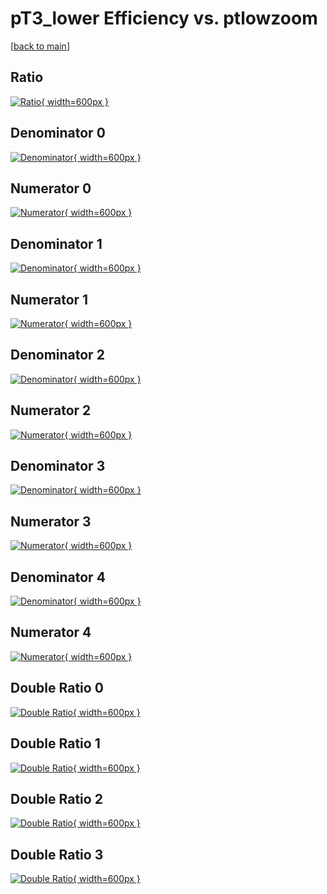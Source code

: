 # pT3_lower Efficiency vs. ptlowzoom

[[back to main](./)]



## Ratio

[![Ratio](../mtv/var/pT3_lower_xtr_0_1_eff_ptlowzoom.png){ width=600px }](../mtv/var/pT3_lower_xtr_0_1_eff_ptlowzoom.pdf)

## Denominator 0

[![Denominator](../mtv/den/pT3_lower_xtr_0_1_eff_ptlowzoom_den0.png){ width=600px }](../mtv/den/pT3_lower_xtr_0_1_eff_ptlowzoom_den0.pdf)

## Numerator 0

[![Numerator](../mtv/num/pT3_lower_xtr_0_1_eff_ptlowzoom_num0.png){ width=600px }](../mtv/num/pT3_lower_xtr_0_1_eff_ptlowzoom_num0.pdf)

## Denominator 1

[![Denominator](../mtv/den/pT3_lower_xtr_0_1_eff_ptlowzoom_den1.png){ width=600px }](../mtv/den/pT3_lower_xtr_0_1_eff_ptlowzoom_den1.pdf)

## Numerator 1

[![Numerator](../mtv/num/pT3_lower_xtr_0_1_eff_ptlowzoom_num1.png){ width=600px }](../mtv/num/pT3_lower_xtr_0_1_eff_ptlowzoom_num1.pdf)

## Denominator 2

[![Denominator](../mtv/den/pT3_lower_xtr_0_1_eff_ptlowzoom_den2.png){ width=600px }](../mtv/den/pT3_lower_xtr_0_1_eff_ptlowzoom_den2.pdf)

## Numerator 2

[![Numerator](../mtv/num/pT3_lower_xtr_0_1_eff_ptlowzoom_num2.png){ width=600px }](../mtv/num/pT3_lower_xtr_0_1_eff_ptlowzoom_num2.pdf)

## Denominator 3

[![Denominator](../mtv/den/pT3_lower_xtr_0_1_eff_ptlowzoom_den3.png){ width=600px }](../mtv/den/pT3_lower_xtr_0_1_eff_ptlowzoom_den3.pdf)

## Numerator 3

[![Numerator](../mtv/num/pT3_lower_xtr_0_1_eff_ptlowzoom_num3.png){ width=600px }](../mtv/num/pT3_lower_xtr_0_1_eff_ptlowzoom_num3.pdf)

## Denominator 4

[![Denominator](../mtv/den/pT3_lower_xtr_0_1_eff_ptlowzoom_den4.png){ width=600px }](../mtv/den/pT3_lower_xtr_0_1_eff_ptlowzoom_den4.pdf)

## Numerator 4

[![Numerator](../mtv/num/pT3_lower_xtr_0_1_eff_ptlowzoom_num4.png){ width=600px }](../mtv/num/pT3_lower_xtr_0_1_eff_ptlowzoom_num4.pdf)

## Double Ratio 0

[![Double Ratio](../mtv/ratio/pT3_lower_xtr_0_1_eff_ptlowzoom_ratio0.png){ width=600px }](../mtv/ratio/pT3_lower_xtr_0_1_eff_ptlowzoom_ratio0.pdf)

## Double Ratio 1

[![Double Ratio](../mtv/ratio/pT3_lower_xtr_0_1_eff_ptlowzoom_ratio1.png){ width=600px }](../mtv/ratio/pT3_lower_xtr_0_1_eff_ptlowzoom_ratio1.pdf)

## Double Ratio 2

[![Double Ratio](../mtv/ratio/pT3_lower_xtr_0_1_eff_ptlowzoom_ratio2.png){ width=600px }](../mtv/ratio/pT3_lower_xtr_0_1_eff_ptlowzoom_ratio2.pdf)

## Double Ratio 3

[![Double Ratio](../mtv/ratio/pT3_lower_xtr_0_1_eff_ptlowzoom_ratio3.png){ width=600px }](../mtv/ratio/pT3_lower_xtr_0_1_eff_ptlowzoom_ratio3.pdf)

